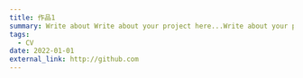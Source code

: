 ```yaml
---
title: 作品1
summary: Write about Write about your project here...Write about your project here...Write about your project here...Write about your project here...Write about your project here...
tags:
  - CV
date: 2022-01-01
external_link: http://github.com
---
```

